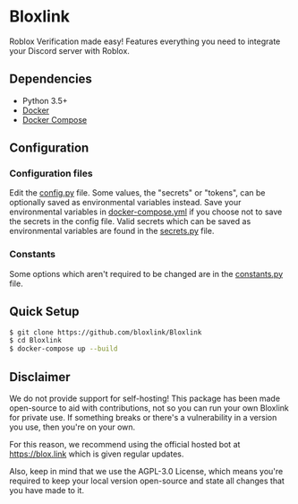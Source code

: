 # Bloxlink
Roblox Verification made easy! Features everything you need to integrate your Discord server with Roblox.

## Dependencies
  - Python 3.5+
  - [Docker](https://www.docker.com/)
  - [Docker Compose](https://docs.docker.com/compose/)

## Configuration
  ### Configuration files
  Edit the [config.py](https://github.com/bloxlink/Bloxlink/blob/master/src/config.py) file. Some values, the "secrets" or "tokens", can be optionally saved as environmental variables instead.
  Save your environmental variables in [docker-compose.yml](https://github.com/bloxlink/Bloxlink/blob/master/docker-compose.yml) if you choose not to save the secrets in the config file.
  Valid secrets which can be saved as environmental variables are found in the [secrets.py](https://github.com/bloxlink/Bloxlink/blob/master/src/resources/secrets.py) file.

  ### Constants
  Some options which aren't required to be changed are in the [constants.py](https://github.com/bloxlink/Bloxlink/blob/master/src/resources/constants.py) file.


## Quick Setup
```sh
$ git clone https://github.com/bloxlink/Bloxlink
$ cd Bloxlink
$ docker-compose up --build
```

## Disclaimer
We do not provide support for self-hosting! This package has been made open-source to aid with contributions, not so you can run your own Bloxlink for private use. If something breaks or there's a vulnerability in a version you use, then you're on your own.

For this reason, we recommend using the official hosted bot at https://blox.link which is given regular updates.

Also, keep in mind that we use the AGPL-3.0 License, which means you're required to keep your local version open-source and state all changes that you have made to it.

